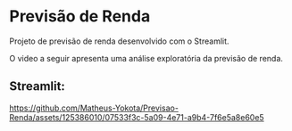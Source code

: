 # Previsão de Renda

Projeto de previsão de renda desenvolvido com o Streamlit.

O video a seguir apresenta uma análise exploratória da previsão de renda.

## Streamlit:

https://github.com/Matheus-Yokota/Previsao-Renda/assets/125386010/07533f3c-5a09-4e71-a9b4-7f6e5a8e60e5
